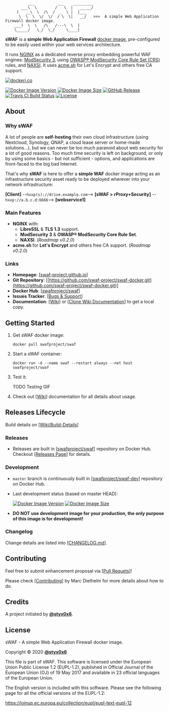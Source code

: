 ```text
          ___          ___    _________
       ___\  \        /   \  |   _____/
     (   __\  \  /\  /  _  \ |  |___
      \  \  \  \/  \/  / \  \|   __/   >>>  A simple Web Application Firewall docker image.
    ___)  \  \   /\   /---\  \  |
    \_____/   \_/  \_/     \____|
```

**sWAF** is a **simple Web Application Firewall** [docker image](https://hub.docker.com/r/swafproject/swaf), pre-configured to be easily used within your web services architecture.

It runs [NGINX](https://www.nginx.com/) as a dedicated reverse proxy embedding powerful WAF engines: [ModSecurity 3](https://www.modsecurity.org/), using [OWASP® ModSecurity Core Rule Set (CRS)](https://coreruleset.org/) rules, and [NAXSI](https://github.com/nbs-system/naxsi). It uses [acme.sh](https://acme.sh/) for Let's Encrypt and others free CA support.

[![dockeri.co](https://dockeri.co/image/swafproject/swaf)](https://hub.docker.com/r/swafproject/swaf)

[![Docker Image Version](https://img.shields.io/docker/v/swafproject/swaf?sort=semver&logo=docker&color=blue)](https://hub.docker.com/r/swafproject/swaf)
[![Docker Image Size](https://img.shields.io/docker/image-size/swafproject/swaf?sort=semver&logo=docker)](https://hub.docker.com/r/swafproject/swaf)
[![GitHub Release](https://img.shields.io/github/release/swaf-project/swaf-docker.svg?logo=github&sort=semver&color=brightgreen)](https://github.com/swaf-project/swaf-docker/releases)
[![Travis CI Build Status](https://img.shields.io/travis/swaf-project/swaf-docker/master.svg?logo=travis&label=master)](https://travis-ci.org/swaf-project/swaf-docker)
[![License](https://img.shields.io/github/license/swaf-project/swaf-docker?color=blue)](https://raw.githubusercontent.com/swaf-project/swaf-docker/master/LICENSE)

## About

### Why sWAF

A lot of people are **self-hosting** their own cloud infrastructure (using Nextcloud, Synology, QNAP, a cloud lease server or home-made solutions...), but we can never be too much paranoid about web security for a lot of good reasons. Too much time security is left on background, or only by using some basics - but not sufficient - options, and applications are front-faced to the big bad Internet.

That's why **sWAF** is here to offer a **simple WAF** docker image acting as an infrastructure security asset ready to be deployed wherever into your network infrastructure:

**[Client]** --`hxxp(s)://drive.example.com`--> **[sWAF > rProxy+Security]** --`hxxp://a.b.c.d:6666`--> **[webservice1]**

### Main Features

* **NGINX** with:
  + **LibreSSL** & **TLS 1.3** support.
  + **ModSecurity 3** & **OWASP® ModSecurity Core Rule Set**.
  + **NAXSI**. (_Roadmap v0.2.0_)
* **acme.sh** for **Let's Encrypt** and others free CA support. (_Roadmap v0.2.0_)

### Links

* **Homepage**: [[swaf-project.github.io](https://swaf-project.github.io/)]
* **Git Repository**: [[https://github.com/swaf-project/swaf-docker.git](https://github.com/swaf-project/swaf-docker.git)]
* **Docker Hub**: [[swafproject/swaf](https://hub.docker.com/r/swafproject/swaf)]
* **Issues Tracker**: [[Bugs & Support](https://github.com/swaf-project/swaf-docker/issues)]
* **Documentation**: [[Wiki](https://github.com/swaf-project/swaf-docker/wiki)] or [[Clone Wiki Documentation](https://github.com/swaf-project/swaf-docker.wiki.git)] to get a local copy.

## Getting Started

1. Get sWAF docker image:

    ```shell
    docker pull swafproject/swaf
    ```

2. Start a sWAF container:

    ```shell
    docker run -d --name swaf --restart always --net host swafproject/swaf
    ```

3. Test it:

    TODO Testing GIF

4. Check out [[Wiki](https://github.com/swaf-project/swaf-docker/wiki)] documentation for all details about usage.

## Releases Lifecycle

Build details on [[Wiki/Build-Details](https://github.com/swaf-project/swaf-docker/wiki/Build-Details)]

### Releases

* Releases are built in [[swafproject/swaf](https://hub.docker.com/r/swafproject/swaf)] repository on Docker Hub. Checkout [[Releases Page](https://github.com/swaf-project/swaf-docker/releases)] for details.

### Development

* `master` branch is continuously built in [[swafproject/swaf-dev](https://hub.docker.com/r/swafproject/swaf-dev)] repository on Docker Hub.

* Last development status (based on master HEAD):

    [![Docker Image Version](https://img.shields.io/docker/v/swafproject/swaf-dev?sort=semver&logo=docker)](https://hub.docker.com/r/swafproject/swaf-dev)
    [![Docker Image Size](https://img.shields.io/docker/image-size/swafproject/swaf-dev?sort=semver&logo=docker)](https://hub.docker.com/r/swafproject/swaf-dev)

* **DO NOT use development image for your production, the only purpose of this image is for development!**

### Changelog

Change details are listed into [[CHANGELOG.md](CHANGELOG.md)].

## Contributing

Feel free to submit enhancement proposal via [[Pull Requets](https://github.com/swaf-project/swaf-docker/pulls)]!

Please check [[Contributing](https://github.com/MarcDiethelm/contributing)] by Marc Diethelm for more details about how to do.

## Credits

A project initiated by **[@styx0x6](https://github.com/styx0x6)**.

## License

sWAF - A simple Web Application Firewall docker image.

Copyright © 2020  **[@styx0x6](https://github.com/styx0x6)**

This file is part of sWAF. This software is licensed under the
European Union Public License 1.2 (EUPL-1.2), published in Official Journal
of the European Union (OJ) of 19 May 2017 and available in 23 official
languages of the European Union.

The English version is included with this software. Please see the following
page for all the official versions of the EUPL-1.2:

<https://joinup.ec.europa.eu/collection/eupl/eupl-text-eupl-12>
